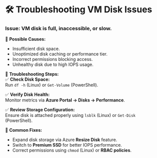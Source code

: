 # 🛠️ Troubleshooting VM Disk Issues  
### **Issue:** VM disk is full, inaccessible, or slow.  

🔹 **Possible Causes:**  
- Insufficient disk space.  
- Unoptimized disk caching or performance tier.  
- Incorrect permissions blocking access.  
- Unhealthy disk due to high IOPS usage.  

🔹 **Troubleshooting Steps:**  
✅ **Check Disk Space:**  
Run `df -h` (Linux) or `Get-Volume` (PowerShell).  

✅ **Verify Disk Health:**  
Monitor metrics via **Azure Portal → Disks → Performance**.  

✅ **Review Storage Configuration:**  
Ensure disk is attached properly using `lsblk` (Linux) or `Get-Disk` (PowerShell).  

🔹 **Common Fixes:**  
- Expand disk storage via Azure **Resize Disk** feature.  
- Switch to **Premium SSD** for better IOPS performance.  
- Correct permissions using `chmod` (Linux) or **RBAC policies**.
  
